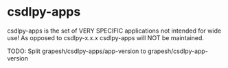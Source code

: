 # csdlpy-apps
csdlpy-apps is the set of VERY SPECIFIC applications not intended for wide use!
As opposed to csdlpy-x.x.x csdlpy-apps will NOT be maintained.

TODO:
Split 
grapesh/csdlpy-apps/app-version 
to
grapesh/csdlpy-app-version
